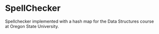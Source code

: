 # SpellChecker
Spellchecker implemented with a hash map for the Data Structures course at Oregon State University.
